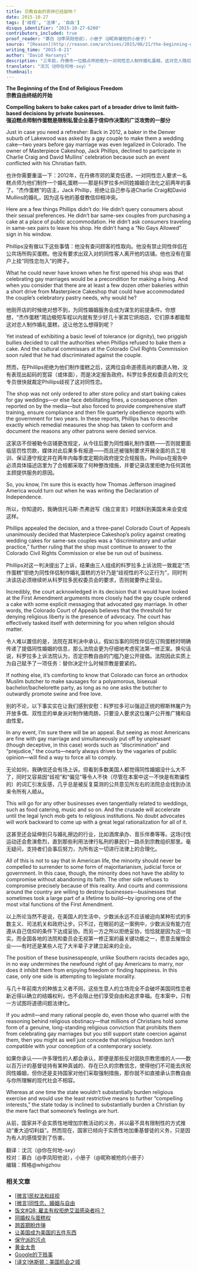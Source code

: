 ```yaml
---
title: 宗教自由的丧钟已经敲响？
date: 2015-10-27
tags: ['歧视', '法律', '自由']
disqus_identifier: "2015-10-27-6200"
contributors_included: true
proof_reader: "慕白（@李凤阳他说），小册子（@昵称被抢的小册子）"
source: "[Reason](http://reason.com/archives/2015/08/21/the-beginning-of-the-end-of-religious-fr)"
writing_time: "2015-8-21"
author: "David Harsanyi"
description: "三年前，丹佛市一位糕点师拒绝为一对同性恋人制作婚礼蛋糕，这对恋人随后向科罗拉多州政府投诉，州政府民权委员会文化专员随即裁定糕点师歧视同性恋，勒令其更改店铺规定，并从此之后须为同性婚礼制作蛋糕，否则将面临罚款， 糕点师不服并开始了多年诉讼……"
translator: "沈沉（@你在何地-sxy）"
thumbnail:
---
```


**The Beginning of the End of Religious Freedom**  
**宗教自由终结的开始**

**Compelling bakers to bake cakes part of a broader drive to limit faith-based decisions by private businesses.**  
**强迫糕点师制作蛋糕是限制私营企业基于信仰作决策的广泛攻势的一部分**

Just in case you need a refresher: Back in 2012, a baker in the Denver suburb of Lakewood was asked by a gay couple to make them a wedding cake—two years before gay marriage was even legalized in Colorado. The owner of Masterpiece Cakeshop, Jack Phillips, declined to participate in Charlie Craig and David Mullins’ celebration because such an event conflicted with his Christian faith.

也许你需要重温一下：2012年，在丹佛市郊的莱克伍德，一对同性恋人要求一名糕点师为他们制作一个婚礼蛋糕——那是科罗拉多州同姓婚姻合法化之前两年的事了。“杰作蛋糕”的店主，Jack Phillip，拒绝让自己参与进Charlie Craig和David Mullins的婚礼，因为这与他的基督教信仰相冲突。

Here are a few things Phillips didn’t do: He didn’t query consumers about their sexual preferences. He didn’t bar same-sex couples from purchasing a cake at a place of public accommodation. He didn’t ask consumers traveling in same-sex pairs to leave his shop. He didn’t hang a “No Gays Allowed” sign in his window.

Phillips没有做以下这些事情：他没有查问顾客的性取向。他没有禁止同性伴侣在公共场所购买蛋糕。他没有要求出双入对的同性客人离开他的店铺。他也没有在窗户上挂“同性恋勿入”的牌子。

What he could never have known when he first opened his shop was that celebrating gay marriages would be a precondition for making a living. And when you consider that there are at least a few dozen other bakeries within a short drive from Masterpiece Cakeshop that could have accommodated the couple’s celebratory pastry needs, why would he?

他刚开店的时候绝对想不到，为同性婚姻服务会成为谋生的前提条件。你想想，“杰作蛋糕”周边极短车程以内就有至少好几十家其它烘焙店，它们原本都能帮这对恋人制作婚礼蛋糕，这让他怎么想得到呢？

Yet instead of exhibiting a basic level of tolerance (or dignity), two priggish bullies decided to call the authorities when Phillips refused to bake them a cake. And the cultural commissars at the Colorado Civil Rights Commission soon ruled that he had discriminated against the couple.

然而，在Phillips拒绝为他们制作蛋糕之后，这两位自命道德高尚的霸道人物，没有表现出起码的宽容（或体面），而是决定报告政府。科罗拉多民权委员会的文化专员很快就裁定Phillips歧视了这对同性恋。

The shop was not only ordered to alter store policy and start baking cakes for gay weddings—or else face debilitating fines, a consequence often reported on by the media—but also forced to provide comprehensive staff training, ensure compliance and then file quarterly obedience reports with the government for two years. In these reports, Phillips has to describe exactly which remedial measures the shop has taken to conform and document the reasons any other patrons were denied service.

这家店不但被勒令店铺更改规定，从今往后要为同性婚礼制作蛋糕——否则就要面临惩罚性罚款，媒体对此后果多有报道——而且还被强制要求开展全面的员工培训、保证遵守规定并在两年内每季度定期向政府提交合规报告。Phillips在报告中必须具体描述店里为了合规都采取了何种整改措施，并要记录店里拒绝为任何其他主顾提供服务的原因。

So, you know, I’m sure this is exactly how Thomas Jefferson imagined America would turn out when he was writing the Declaration of Independence.

所以，你知道的，我确信托马斯·杰弗逊写《独立宣言》时就料到美国未来会变成这样。

Phillips appealed the decision, and a three-panel Colorado Court of Appeals unanimously decided that Masterpiece Cakeshop’s policy against creating wedding cakes for same-sex couples was a “discriminatory and unfair practice,” further ruling that the shop must continue to answer to the Colorado Civil Rights Commission or else be run out of business.

Phillips对这一判决提出了上诉，结果由三人组成的科罗拉多上诉法院一致裁定“杰作蛋糕”拒绝为同性伴侣制作婚礼蛋糕的方针乃是“歧视性的不公正行为”，同时判决该店必须继续听从科罗拉多民权委员会的要求，否则就要停止营业。

Incredibly, the court acknowledged in its decision that it would have looked at the First Amendment arguments more closely had the gay couple ordered a cake with some explicit messaging that advocated gay marriage. In other words, the Colorado Court of Appeals believes that the threshold for denying religious liberty is the presence of advocacy. The court has effectively tasked itself with determining for you when religion should matter.

令人难以置信的是，法院在其判决中承认，假如当事的同性伴侣在订购蛋糕时明确传递了提倡同性婚姻的信息，那么法院会更为仔细地考虑宪法第一修正案。换句话说，科罗拉多上诉法院认为，否定宗教自由的门槛乃是公开提倡。法院因此实质上为自己赋予了一项任务：替你决定什么时候宗教是要紧的。

If nothing else, it’s comforting to know that Colorado can force an orthodox Muslim butcher to make sausages for a polyamorous, bisexual bachelor/bachelorette party, as long as no one asks the butcher to outwardly promote swine and free love.

别的不论，以下事实实在让我们感到安慰：科罗拉多可以强迫正统的穆斯林屠户为开放多偶、双性恋的单身派对制作猪肉肠，只要没人要求这位屠户公开推广猪和自由性爱。

In any event, I’m sure there will be an appeal. But seeing as most Americans are fine with gay marriage and simultaneously put off by unpleasant (though deceptive, in this case) words such as “discrimination” and “prejudice,” the courts—nearly always driven by the vagaries of public opinion—will find a way to force all to comply.

无论如何，我确信还会有场上诉。但看到多数美国人都觉得同性婚姻没什么大不了，同时又容易因“歧视”和“偏见”等令人不快（尽管在本案中这一不快是有欺骗性的）的词汇引发反感，几乎总是被反复莫测的公共意见所左右的法院总会找到办法来令所有人顺从。

This will go for any other businesses even tangentially related to weddings, such as food catering, music and so on. And the crusade will accelerate until the legal lynch mob gets to religious institutions. No doubt advocates will work backward to come up with a great legal rationalization for all of it.

这甚至还会延伸到只与婚礼擦边的行业，比如酒席承办、音乐伴奏等等。这场讨伐运动还会愈演愈烈，直到那些利用法律行私刑的暴民们一路杀到宗教组织那里。毫无疑问，支持者们会事后努力，为所有这一切进行法律上的合理化。

All of this is not to say that in American life, the minority should never be compelled to surrender to some form of majoritarianism, judicial force or government. In this case, though, the minority does not have the ability to compromise without abandoning its faith. The other side refuses to compromise precisely because of this reality. And courts and commissions around the country are willing to destroy businesses—businesses that sometimes took a large part of a lifetime to build—by ignoring one of the most vital functions of the First Amendment.

以上所论当然不是说，在美国人的生活中，少数派永远不应该被迫向某种形式的多数主义、司法机关和政府让步。只不过，在眼前的这一案例中，少数派没有能力在遵从自己信仰的条件下达成妥协。而另一方之所以拒绝妥协，恰恰就是因为这一现实。而全国各地的法院和委员会无视第一修正案的最关键功能之一，愿意去摧毁企业——有时还是某些人花了大半辈子才建立起来的企业。

The position of these businesspeople, unlike Southern racists decades ago, in no way undermines the newfound right of gay Americans to marry, nor does it inhibit them from enjoying freedom or finding happiness. In this case, only one side is attempting to legislate morality.

与几十年前南方的种族主义者不同，这些生意人的立场完全不会破坏美国同性恋者新近得以确立的结婚权利，也不会阻止他们享受自由和追求幸福。在本案中，只有一方试图将道德问题法律化。

If you admit—and many rational people do, even those who quarrel with the reasoning behind religious obstinacy—that millions of Christians hold some form of a genuine, long-standing religious conviction that prohibits them from celebrating gay marriages but you still support state coercion against them, then you might as well just concede that religious freedom isn’t compatible with your conception of a contemporary society.

如果你承认——许多理性的人都会承认，即便是那些反对固执宗教思维的人——数以百万计的基督徒持有某种真诚的、存在已久的宗教信念，使得他们不可能去庆祝同性婚姻，但你还是支持国家对他们采取强制措施，那你就不如直接承认宗教自由与你所理解的现代社会不相容。

Whereas at one time the state wouldn’t substantially burden religious exercise and would use the least restrictive means to further “compelling interests,” the state today is inclined to substantially burden a Christian by the mere fact that someone’s feelings are hurt.

从前，国家并不会实质性地增加宗教活动的义务，并以最不具有限制性的方式推动“重大迫切利益”。然而现在，国家已倾向于实质性地加重基督徒的义务，只是因为有人的感情受到了伤害。


翻译：沈沉（@你在何地-sxy）  
校对：慕白（@李凤阳他说），小册子（@昵称被抢的小册子）  
编辑：辉格@whigzhou


### 相关文章

* [[微言]民权法和歧视](https://headsalon.org/archives/5320.html "[微言]民权法和歧视")
* [[微言]同性恋、婚姻与自由](https://headsalon.org/archives/3650.html "[微言]同性恋、婚姻与自由")
* [饭文#Q8: 雇主有权拒绝艾滋感染者吗？](https://headsalon.org/archives/1705.html "饭文#Q8: 雇主有权拒绝艾滋感染者吗？")
* [同婚权与蛋糕权](https://headsalon.org/archives/7813.html "同婚权与蛋糕权")
* [翘首期盼炸弹](https://headsalon.org/archives/7623.html "翘首期盼炸弹")
* [让美国成为美国的五件东西](https://headsalon.org/archives/7678.html "让美国成为美国的五件东西")
* [保守派的污点](https://headsalon.org/archives/7613.html "保守派的污点")
* [黄金太贵](https://headsalon.org/archives/7341.html "黄金太贵")
* [Google的下贱事](https://headsalon.org/archives/7654.html "Google的下贱事")
* [[译文]休斯顿：美国机会之城](https://headsalon.org/archives/7268.html "[译文]休斯顿：美国机会之城")
